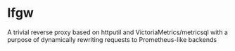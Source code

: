 # lfgw
A trivial reverse proxy based on httputil and VictoriaMetrics/metricsql with a purpose of dynamically rewriting requests to Prometheus-like backends
